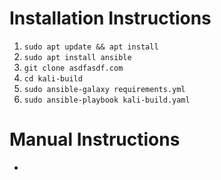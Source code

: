 # Installation Instructions
1. `sudo apt update && apt install`
2. `sudo apt install ansible`
3. `git clone asdfasdf.com`
4. `cd kali-build`
6. `sudo ansible-galaxy requirements.yml`
5. `sudo ansible-playbook kali-build.yaml` 

# Manual Instructions
- 
